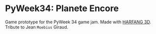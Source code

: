 # PyWeek34: Planete Encore

Game prototype for the PyWeek 34 game jam. Made with [HARFANG 3D](https://www.harfang3d.com).<br>
Tribute to Jean `Moebius` Giraud.
